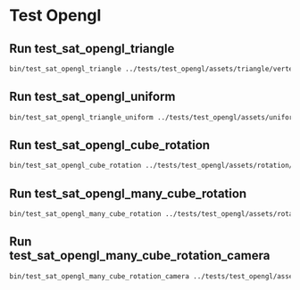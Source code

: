 # Test Opengl

## Run test_sat_opengl_triangle

```bash
bin/test_sat_opengl_triangle ../tests/test_opengl/assets/triangle/vertex.shader ../tests/test_opengl/assets/triangle/fragment.shader
```

## Run test_sat_opengl_uniform

```bash
bin/test_sat_opengl_triangle_uniform ../tests/test_opengl/assets/uniform/vertex.shader ../tests/test_opengl/assets/uniform/fragment.shader
```

## Run test_sat_opengl_cube_rotation

```bash
bin/test_sat_opengl_cube_rotation ../tests/test_opengl/assets/rotation/vertex.shader ../tests/test_opengl/assets/rotation/fragment.shader ../tests/test_opengl/assets/images/container.jpg ../tests/test_opengl/assets/images/awesomeface.png
```

## Run test_sat_opengl_many_cube_rotation

```bash
bin/test_sat_opengl_many_cube_rotation ../tests/test_opengl/assets/rotation/vertex.shader ../tests/test_opengl/assets/rotation/fragment.shader ../tests/test_opengl/assets/images/container.jpg ../tests/test_opengl/assets/images/awesomeface.png
```

## Run test_sat_opengl_many_cube_rotation_camera

```bash
bin/test_sat_opengl_many_cube_rotation_camera ../tests/test_opengl/assets/rotation/vertex.shader ../tests/test_opengl/assets/rotation/fragment.shader ../tests/test_opengl/assets/images/container.jpg ../tests/test_opengl/assets/images/awesomeface.png
```